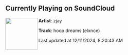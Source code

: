 ## Currently Playing on SoundCloud

[<img align="left" width="100" src="https://i1.sndcdn.com/artworks-Ep6HyL60ZRhNsfZt-zVTuuw-t500x500.jpg">](https://soundcloud.com/zzjay/shatter)

**Artist**: zjay 

**Track**: hoop dreams (elxnce)

Last updated at 12/11/2024, 8:20:43 AM
